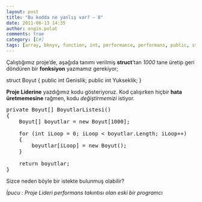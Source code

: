 ```yaml
---
layout: post
title: "Bu kodda ne yanlış var? – 8"
date: 2011-06-13 14:35
author: engin.polat
comments: true
category: [C#]
tags: [array, bknyv, function, int, performance, performans, public, struct]
---
```

Çalıştığımız proje’de, aşağıda tanımı verilmiş **struct**'tan *1000* tane üretip geri döndüren bir **fonksiyon** yazmamız gerekiyor;



struct Boyut
{
    public int Genislik;
    public int Yukseklik;
}</pre>

**Proje Liderine** yazdığımız kodu gösteriyoruz. Kod çalışırken hiçbir **hata üretmemesine** rağmen, kodu *değiştirmemizi* istiyor.

<pre class="brush:csharp">private Boyut[] BoyutlarListesi()
{
    Boyut[] boyutlar = new Boyut[1000];

    for (int iLoop = 0; iLoop < boyutlar.Length; iLoop++)
    {
        boyutlar[iLoop] = new Boyut();
    }

    return boyutlar;
}</pre>

Sizce neden böyle bir istekte bulunmuş olabilir?

*İpucu : Proje Lideri performans takıntısı olan eski bir programcı*


